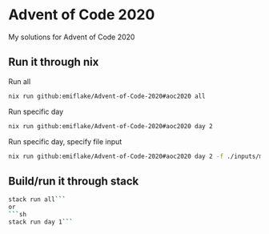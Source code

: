 # Advent of Code 2020
My solutions for Advent of Code 2020


## Run it through nix
Run all
```sh
nix run github:emiflake/Advent-of-Code-2020#aoc2020 all
```

Run specific day
```sh
nix run github:emiflake/Advent-of-Code-2020#aoc2020 day 2
```

Run specific day, specify file input
```sh
nix run github:emiflake/Advent-of-Code-2020#aoc2020 day 2 -f ./inputs/my-input.txt
```

## Build/run it through stack
```sh
stack run all```
or
```sh
stack run day 1```
